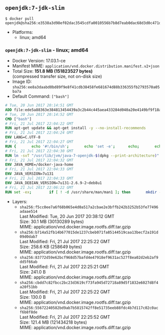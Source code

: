 ## `openjdk:7-jdk-slim`

```console
$ docker pull openjdk@sha256:e3538a3d98ef02dac3545cdfa0010556b7b8d7eab0dac68d3d0c471df6eb183e
```

-	Platforms:
	-	linux; amd64

### `openjdk:7-jdk-slim` - linux; amd64

-	Docker Version: 17.03.1-ce
-	Manifest MIME: `application/vnd.docker.distribution.manifest.v2+json`
-	Total Size: **151.8 MB (151823527 bytes)**  
	(compressed transfer size, not on-disk size)
-	Image ID: `sha256:ee8a3daabd0bd89f9e8f41cdb38458fe681674d88b336355fb2793570a05ba7a`
-	Default Command: `["bash"]`

```dockerfile
# Tue, 20 Jun 2017 20:14:51 GMT
ADD file:ede5a88363e384813454439a3c2b44c445aea433284d040a20e4149bf9f18a5c in / 
# Tue, 20 Jun 2017 20:14:52 GMT
CMD ["bash"]
# Fri, 21 Jul 2017 22:04:22 GMT
RUN apt-get update && apt-get install -y --no-install-recommends 		bzip2 		unzip 		xz-utils 	&& rm -rf /var/lib/apt/lists/*
# Fri, 21 Jul 2017 22:04:24 GMT
ENV LANG=C.UTF-8
# Fri, 21 Jul 2017 22:04:27 GMT
RUN { 		echo '#!/bin/sh'; 		echo 'set -e'; 		echo; 		echo 'dirname "$(dirname "$(readlink -f "$(which javac || which java)")")"'; 	} > /usr/local/bin/docker-java-home 	&& chmod +x /usr/local/bin/docker-java-home
# Fri, 21 Jul 2017 22:04:30 GMT
RUN ln -svT "/usr/lib/jvm/java-7-openjdk-$(dpkg --print-architecture)" /docker-java-home
# Fri, 21 Jul 2017 22:04:32 GMT
ENV JAVA_HOME=/docker-java-home
# Fri, 21 Jul 2017 22:04:33 GMT
ENV JAVA_VERSION=7u131
# Fri, 21 Jul 2017 22:04:33 GMT
ENV JAVA_DEBIAN_VERSION=7u131-2.6.9-2~deb8u1
# Fri, 21 Jul 2017 22:06:22 GMT
RUN set -ex; 		if [ ! -d /usr/share/man/man1 ]; then 		mkdir -p /usr/share/man/man1; 	fi; 		apt-get update; 	apt-get install -y 		openjdk-7-jdk="$JAVA_DEBIAN_VERSION" 	; 	rm -rf /var/lib/apt/lists/*; 		[ "$(readlink -f "$JAVA_HOME")" = "$(docker-java-home)" ]; 		update-alternatives --get-selections | awk -v home="$(readlink -f "$JAVA_HOME")" 'index($3, home) == 1 { $2 = "manual"; print | "update-alternatives --set-selections" }'; 	update-alternatives --query java | grep -q 'Status: manual'
```

-	Layers:
	-	`sha256:f5cc0ee7a6f68b065e4d0a517a2cbae2e3bffb242b3252b53fe77496adaae514`  
		Last Modified: Tue, 20 Jun 2017 20:38:12 GMT  
		Size: 30.1 MB (30130289 bytes)  
		MIME: application/vnd.docker.image.rootfs.diff.tar.gzip
	-	`sha256:b714a52fb14b677015de1237cbeb071fa85144519caa13becf2a191d09d0dab7`  
		Last Modified: Fri, 21 Jul 2017 22:25:22 GMT  
		Size: 258.6 KB (258649 bytes)  
		MIME: application/vnd.docker.image.rootfs.diff.tar.gzip
	-	`sha256:83772d59e62bcf968d57bafd4e47918ef9631ac527f8ea02d2eb2af9dd5f66ab`  
		Last Modified: Fri, 21 Jul 2017 22:25:21 GMT  
		Size: 241.0 B  
		MIME: application/vnd.docker.image.rootfs.diff.tar.gzip
	-	`sha256:cbdd7c82fbcc2bc23d3619cf73fa945d72718a89d5f1832e6027d8f4a20f51bb`  
		Last Modified: Fri, 21 Jul 2017 22:25:22 GMT  
		Size: 130.0 B  
		MIME: application/vnd.docker.image.rootfs.diff.tar.gzip
	-	`sha256:55672240582bd9ab7b5815742ff8e51735eeb88fdc4b7d117c02c0acf6b8f8de`  
		Last Modified: Fri, 21 Jul 2017 22:25:52 GMT  
		Size: 121.4 MB (121434218 bytes)  
		MIME: application/vnd.docker.image.rootfs.diff.tar.gzip
